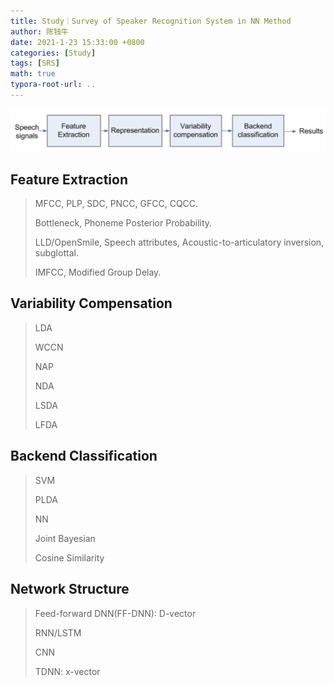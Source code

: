 ```yaml
---
title: Study｜Survey of Speaker Recognition System in NN Method
author: 陈钱牛
date: 2021-1-23 15:33:00 +0800
categories: [Study]
tags: [SRS]
math: true
typora-root-url: ..
---
```


![image-20210123191019268](/assets/img/posts/2021-1-23-Speaker_recognition_system_survey/image-20210123191019268.png)

## Feature Extraction

> MFCC, PLP, SDC, PNCC, GFCC, CQCC. 
>
> Bottleneck, Phoneme Posterior Probability. 
>
> LLD/OpenSmile, Speech attributes, Acoustic-to-articulatory inversion, subglottal. 
>
> IMFCC, Modified Group Delay.
>

## Variability Compensation

> LDA
>
> WCCN 
>
> NAP
>
> NDA  
>
> LSDA 
>
> LFDA 
>

## Backend Classification

> SVM
>
> PLDA
>
> NN
>
> Joint Bayesian
>
> Cosine Similarity
>

## Network Structure

> Feed-forward DNN(FF-DNN): D-vector
>
> RNN/LSTM
>
> CNN
>
> TDNN: x-vector